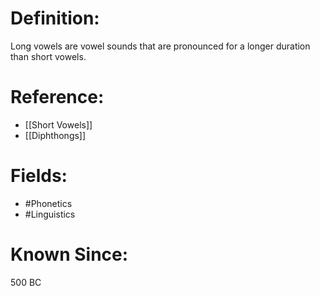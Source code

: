

# Definition:
Long vowels are vowel sounds that are pronounced for a longer duration than short vowels.

# Reference:
- [[Short Vowels]]
- [[Diphthongs]]

# Fields: 
- #Phonetics
- #Linguistics

# Known Since:
500 BC


